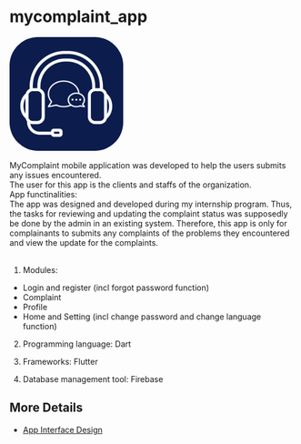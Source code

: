 # mycomplaint_app

<img src="/assets/images/complaint_app_logo.png" alt="app_name" width="200" height="200" style="border-radius:50px;">

MyComplaint mobile application was developed to help the users submits any issues encountered. <br>
The user for this app is the clients and staffs of the organization. <br>
App functinalities: <br>
The app was designed and developed during my internship program. Thus, the tasks for reviewing and updating the complaint status was supposedly be done by the admin in an existing system. Therefore, this app is only for complainants to submits any complaints of the problems they encountered and view the update for the complaints. <br><br>
1. Modules:
- Login and register (incl forgot password function)
- Complaint
- Profile
- Home and Setting (incl change password and change language function)

2. Programming language:  Dart

3. Frameworks:  Flutter

4. Database management tool:  Firebase

## More Details
- [App Interface Design](/document/mycomplaint_app_design.pdf)